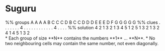 # Suguru

<!-- %% svg-grid: none -->
<!-- %% hide           -->

<div class = "logic_puzzle" data-type = "suguru">
%% groups
A A A A B
C C C D B
C C D D D
E E E D F
G G G G G
%% clues
. . . . .
. . 4 . .
. . . . .
. . . . .
4 . . . .
%% solution
4 2 1 3 2
1 3 4 5 1
2 5 1 3 2
1 3 2 4 1
4 5 1 3 2
</div>

<div markdown="1" class = 'rules'>
* Each group of size **N** contains the numbers **1**&nbsp;&#x2026;&nbsp;**N**.
* No two neighbouring cells may contain the same number,
  not even diagonally.
</div>
